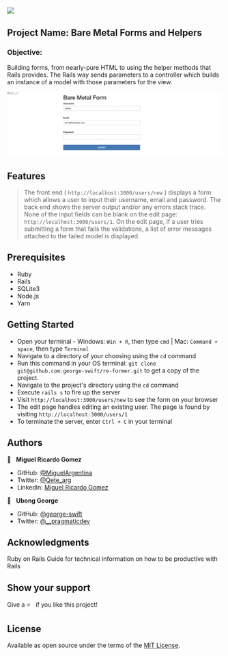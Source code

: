 ![](https://img.shields.io/badge/Microverse-blueviolet)

## Project Name: Bare Metal Forms and Helpers

### Objective:
Building forms, from nearly-pure HTML to using the helper methods that Rails provides. The Rails way sends parameters to a controller which builds an instance of a model with those parameters for the view.

![screenshot](./app/assets/images/screenshot.png)

## Features

> The front end ( `http://localhost:3000/users/new` ) displays a form which allows a user to input their username, email and password.
> The back end shows the server output and/or any errors stack trace.
> None of the input fields can be blank on the edit page: `http://localhost:3000/users/1`.
> On the edit page, if a user tries submitting a form that fails the validations, a list of error messages attached to the failed model is displayed.

## Prerequisites
- Ruby
- Rails
- SQLite3
- Node.js
- Yarn

## Getting Started
- Open your terminal - Windows: `Win + R`, then type `cmd` | Mac: `Command + space`, then type `Terminal`
- Navigate to a directory of your choosing using the `cd` command
- Run this command in your OS terminal: `git clone git@github.com:george-swift/re-former.git` to get a copy of the project.
- Navigate to the project's directory using the `cd` command
- Execute `rails s` to fire up the server
- Visit `http://localhost:3000/users/new` to see the form on your browser
- The edit page handles editing an existing user. The page is found by visiting `http://localhost:3000/users/1`
- To terminate the server, enter `Ctrl + C` in your terminal

## Authors

👤  &nbsp; **Miguel Ricardo Gomez**
- GitHub: [@MiguelArgentina](https://github.com/MiguelArgentina)
- Twitter: [@Qete_arg](https://twitter.com/Qete_arg)
- LinkedIn: [Miguel Ricardo Gomez](https://www.linkedin.com/in/miguelricardogomez/)

👤 &nbsp; **Ubong George**
- GitHub: [@george-swift](https://github.com/george-swift)
- Twitter: [@\_\_pragmaticdev](https://twitter.com/__pragmaticdev)

## Acknowledgments

Ruby on Rails Guide for technical information on how to be productive with Rails

## Show your support

Give a :star:️ &nbsp; if you like this project!

## License

Available as open source under the terms of the [MIT License](https://opensource.org/licenses/MIT).
